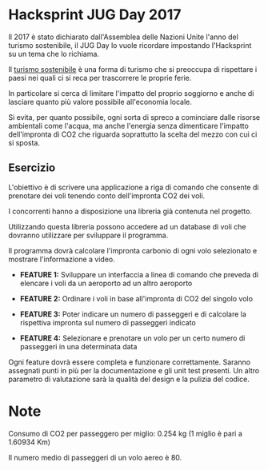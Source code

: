 # Hacksprint JUG Day 2017

Il 2017 è stato dichiarato dall'Assemblea delle Nazioni Unite l'anno del turismo sostenibile, il JUG Day lo vuole 
ricordare impostando l'Hacksprint su un tema che lo richiama.

Il [turismo sostenibile](https://it.wikipedia.org/wiki/Turismo_responsabile) è una forma di turismo che si preoccupa di 
rispettare i paesi nei quali ci si reca per trascorrere le proprie ferie.

In particolare si cerca di limitare l'impatto del proprio soggiorno e anche di lasciare quanto più valore possibile 
all'economia locale.

Si evita, per quanto possibile, ogni sorta di spreco a cominciare dalle risorse ambientali come l'acqua, ma anche l'energia 
senza dimenticare l'impatto dell'impronta di CO2 che riguarda soprattutto la scelta del mezzo con cui ci si sposta.

## Esercizio

L'obiettivo è di scrivere una applicazione a riga di comando che consente di prenotare dei voli tenendo conto 
dell'impronta CO2 dei voli.

I concorrenti hanno a disposizione una libreria già contenuta nel progetto.

Utilizzando questa libreria possono accedere ad un database di voli che dovranno utilizzare per sviluppare il programma.

Il programma dovrà calcolare l'impronta carbonio di ogni volo selezionato e mostrare l'informazione a video.

 * **FEATURE 1:** Sviluppare un interfaccia a linea di comando che preveda di elencare i voli da un aeroporto ad un altro aeroporto
 
 * **FEATURE 2:** Ordinare i voli in base all'impronta di CO2 del singolo volo

 * **FEATURE 3:** Poter indicare un numero di passeggeri e di calcolare la rispettiva impronta sul numero di passeggeri indicato
 
 * **FEATURE 4:** Selezionare e prenotare un volo per un certo numero di passeggeri in una determinata data
 
Ogni feature dovrà essere completa e funzionare correttamente. Saranno assegnati punti in più per la documentazione e gli
unit test presenti. Un altro parametro di valutazione sarà la qualità del design e la pulizia del codice.

# Note

Consumo di CO2 per passeggero per miglio: 0.254 kg (1 miglio è pari a 1.60934 Km)

Il numero medio di passeggeri di un volo aereo è 80.